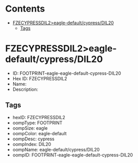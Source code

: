 



Contents
========

* [FZECYPRESSDIL2>eagle-default/cypress/DIL20](#fzecypressdil2eagle-defaultcypressdil20)
	* [Tags](#tags)

# FZECYPRESSDIL2>eagle-default/cypress/DIL20

- ID: FOOTPRINT-eagle-eagle-default-cypress-DIL20
- Hex ID: FZECYPRESSDIL2
- Name: 
- Description: 

## Tags

- hexID: FZECYPRESSDIL2
- oompType: FOOTPRINT
- oompSize: eagle
- oompColor: eagle-default
- oompDesc: cypress
- oompIndex: DIL20
- oompName: eagle-default/cypress/DIL20
- oompID: FOOTPRINT-eagle-eagle-default-cypress-DIL20
